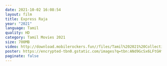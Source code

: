 ```yaml
---
date: 2021-10-02 16:08:54
layout: film
title: Express Raja
year: "2021"
language: Tamil
quality: HD
category: Tamil Movies 2021
size: 700MB
video: http://download.mobilerockers.fun//files/Tamil%202021%20Collection/Express%20Raja%20(2021)/Express%20Raja%20(2021)%20Full%20Movies/Express%20Raja%20(2021)%20HDRip/Express%20Raja%20(2021)%20HDRip%20Single%20Part.mp4
poster: https://encrypted-tbn0.gstatic.com/images?q=tbn:ANd9GcSx6LFtGHfUMwbOYOVtisqpoNXGl5FmvZFRyA&usqp=CAU
paginate: false
---
```

